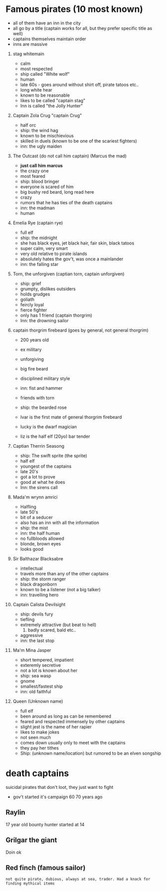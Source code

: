 # Famous pirates (10 most known)
* all of them have an inn in the city
* all go by a title (captain works for all, but they prefer specific title as well)
* captains themselves maintain order
* inns are massive

1. stag whitemain
    * calm
    * most respected
    * ship called "White wolf"
    * human
    * late 60s - goes around without shirt off, pirate tatoos etc.. 
    * long white hear
    * known to be reasonable
    * likes to be called "captain stag"
    * Inn is called "the Jolly Hunter"
1. Captain Zola Crug "captain Crug"
    * half orc
    * ship: the wind hag
    * known to be mischievious
    * skilled in duels (known to be one of the scariest fighters)
    * inn: the ugly maiden
1. The Outcast (do not call him captain) (Marcus the mad)
    * **just call him marcus**
    * the crazy one
    * most feared
    * ship: blood bringer
    * everyone is scared of him
    * big bushy red beard, long read here
    * crazy
    * rumors that he has ties of the death captains
    * inn: the madman
    * human
1. Emelia Rye (captain rye)
    * full elf
    * ship: the midnight
    * she has black eyes, jet black hair, fair skin, black tatoos
    * super calm, very smart
    * very old relative to pirate islands
    * absolutely hates the gov't, was once a mainlander
    * inn: the falling star
1. Torn, the unforgiven (captian torn, captain unforgiven)
    * ship: grief
    * grumpty, dislikes outsiders
    * holds grudges
    * goliath
    * feircly loyal
    * fierce fighter
    * only has 1 friend (captain thorgrim)
    * Inn: the drowning sailor
1. captain thorgrim firebeard (goes by general, not general thorgrim)
    * 200 years old
    * ex military
    * unforgiving
    * big fire beard
    * disciplined military style
    * inn: fist and hammer
    * friends with torn
    * ship: the bearded rose

    * Ivar is the first mate of general thorgrim firebeard
    * lucky is the dwarf magician
    * liz is the half elf (20yo) bar tender

1. Captian Therrin Seasong
    * ship: The swift sprite (the sprite)
    * half elf
    * youngest of the captains
    * late 20's
    * got a lot to prove
    * good at what he does
    * Inn: the sirens call
1. Mada'm wrynn amrici
    * Halfling
    * late 50's
    * bit of a seducer
    * also has an inn with all the information
    * ship: the mist
    * inn: the half human
    * no fullbloods allowed
    * blonde, brown eyes
    * looks good
1. Sir Balthazar Blacksabre
    * intellectual
    * travels more than any of the other captains
    * ship: the storm ranger
    * black dragonborn
    * known to be a listener (not a big talker)
    * inn: travelling hero
1. Captain Calista Devilsight
    * ship: devils fury
    * tiefling
    * extremely attractive (but beat to hell)
        1. badly scared, bald etc..
    * aggressive
    * inn: the last stop
1. Ma'm Mina Jasper
    * short tempered, impatient
    * exteremly secretive
    * not a lot is known about her
    * ship: sea wasp
    * gnome
    * smallest/fastest ship
    * inn: old faithful
1. Queen (Unknown name)
    * full elf
    * been around as long as can be remembered
    * feared and respected immensely by other captains
    * slight jest is the name of her rapier
    * likes to make jokes
    * not seen much
    * comes down usually only to meet with the captains
    * they pay her tithes
    * Ship: (unknown name/location) but rumored to be an elven songship

# death captains
suicidal pirates that don't loot, they just want to fight

* gov't started it's campaign 60 70 years ago

## Raylin
17 year old bounty hunter
started at 14

## Grilgar the giant
Doin ok

## Red finch (famous sailor)
    not quite pirate, dubious, always at sea, trader. Had a knack for finding mythical items
